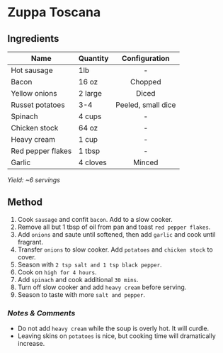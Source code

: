 # Zuppa Toscana

## Ingredients

| Name              | Quantity |   Configuration    |
| ----------------- | -------- | :----------------: |
| Hot sausage       | 1lb      |         -          |
| Bacon             | 16 oz    |      Chopped       |
| Yellow onions     | 2 large  |       Diced        |
| Russet potatoes   | 3-4      | Peeled, small dice |
| Spinach           | 4 cups   |         -          |
| Chicken stock     | 64 oz    |         -          |
| Heavy cream       | 1 cup    |         -          |
| Red pepper flakes | 1 tbsp   |         -          |
| Garlic            | 4 cloves |       Minced       |

_Yield: ~6 servings_

## Method

1. Cook `sausage` and confit `bacon`. Add to a slow cooker.
1. Remove all but 1 tbsp of oil from pan and toast `red pepper flakes`.
1. Add `onions` and saute until softened, then add `garlic` and cook until fragrant.
1. Transfer `onions` to slow cooker. Add `potatoes` and `chicken stock` to cover.
1. Season with `2 tsp salt and 1 tsp black pepper`.
1. Cook on `high for 4 hours`.
1. Add `spinach` and cook additional `30 mins`.
1. Turn off slow cooker and add `heavy cream` before serving.
1. Season to taste with more `salt and pepper`.

### _Notes & Comments_

- Do not add `heavy cream` while the soup is overly hot. It will curdle.
- Leaving skins on `potatoes` is nice, but cooking time will dramatically increase.
